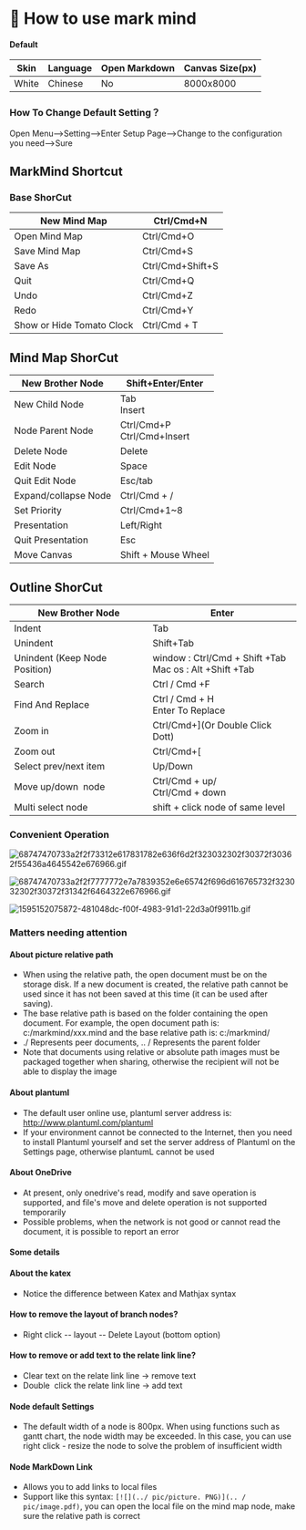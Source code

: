 # :wave: How to use mark mind

#### Default

| Skin  | Language | Open Markdown | Canvas Size(px) |
| ----- | -------- | ------------- | --------------- |
| White | Chinese  | No            | 8000x8000       |

### How To Change Default Setting？

Open Menu-->Setting-->Enter Setup Page-->Change to the configuration you need-->Sure

## MarkMind Shortcut

### Base ShorCut

| New Mind Map              | Ctrl/Cmd+N       |
| ------------------------- | ---------------- |
| Open Mind Map             | Ctrl/Cmd+O       |
| Save Mind Map             | Ctrl/Cmd+S       |
| Save As                   | Ctrl/Cmd+Shift+S |
| Quit                      | Ctrl/Cmd+Q       |
| Undo                      | Ctrl/Cmd+Z       |
| Redo                      | Ctrl/Cmd+Y       |
| Show or Hide Tomato Clock | Ctrl/Cmd + T     |

## Mind Map ShorCut

| New Brother Node     | Shift+Enter/Enter                   |
| -------------------- | ----------------------------------- |
| New Child Node       | Tab<br/>Insert                      |
| Node Parent Node     | Ctrl/Cmd+P     <br/>Ctrl/Cmd+Insert |
| Delete Node          | Delete                              |
| Edit Node            | Space                               |
| Quit Edit Node       | Esc/tab                             |
| Expand/collapse Node | Ctrl/Cmd + /                        |
| Set Priority         | Ctrl/Cmd+1~8                        |
| Presentation         | Left/Right                          |
| Quit Presentation    | Esc                                 |
| Move Canvas          | Shift + Mouse Wheel                 |

## Outline ShorCut

| New Brother Node              | Enter                                                       |
| ----------------------------- | ----------------------------------------------------------- |
| Indent                        | Tab                                                         |
| Unindent                      | Shift+Tab                                                   |
| Unindent (Keep Node Position) | window : Ctrl/Cmd + Shift +Tab<br/>Mac os : Alt +Shift +Tab |
| Search                        | Ctrl / Cmd +F                                               |
| Find And Replace              | Ctrl / Cmd + H<br>Enter To Replace                          |
| Zoom in                       | Ctrl/Cmd+](Or Double Click Dott)                            |
| Zoom out                      | Ctrl/Cmd+[                                                  |
| Select prev/next item         | Up/Down                                                     |
| Move up/down  node            | Ctrl/Cmd + up/<br/>Ctrl/Cmd + down                          |
| Multi select node             | shift + click node of same level                            |

### Convenient Operation

![68747470733a2f2f73312e617831782e636f6d2f323032302f30372f30362f55436a4645542e676966.gif](https://i.loli.net/2020/11/21/wM5VuWfoFrHqzBm.gif)

![68747470733a2f2f7777772e7a7839352e6e65742f696d616765732f323032302f30372f31342f6464322e676966.gif](https://i.loli.net/2020/11/21/ipSaBMEvG1JW6CR.gif)

![1595152075872-481048dc-f00f-4983-91d1-22d3a0f9911b.gif](https://i.loli.net/2020/11/21/uxiVRDvkMs9bW28.gif)

### Matters needing attention

#### About picture relative path

- When using the relative path, the open document must be on the storage disk. If a new document is created, the relative path cannot be used since it has not been saved at this time (it can be used after saving).
- The base relative path is based on the folder containing the open document. For example, the open document path is: c:/markmind/xxx.mind and the base relative path is: c:/markmind/
- ./ Represents peer documents, .. / Represents the parent folder
- Note that documents using relative or absolute path images must be packaged together when sharing, otherwise the recipient will not be able to display the image

#### About plantuml

- The default user online use, plantuml server address is: http://www.plantuml.com/plantuml
- If your environment cannot be connected to the Internet, then you need to install Plantuml yourself and set the server address of Plantuml on the Settings page, otherwise plantumL cannot be used

#### About OneDrive

- At present, only onedrive's read, modify and save operation is supported, and file's move and delete operation is not supported temporarily
- Possible problems, when the network is not good or cannot read the document, it is possible to report an error

#### Some details

#### About the katex

- Notice the difference between Katex and Mathjax syntax

#### How to remove the layout of branch nodes?

- Right click -- layout -- Delete Layout (bottom option)

#### How to remove or add text to the relate link line?

- Clear text on the relate link line -> remove text
- Double  click the relate link line -> add text

#### Node default Settings

- The default width of a node is 800px. When using functions such as gantt chart, the node width may be exceeded. In this case, you can use right click - resize the node to solve the problem of insufficient width

#### Node MarkDown Link

- Allows you to add links to local files
- Support like this syntax: `[![](../ pic/picture. PNG)](.. / pic/image.pdf)`, you can open the local file on the mind map node, make sure the relative path is correct
